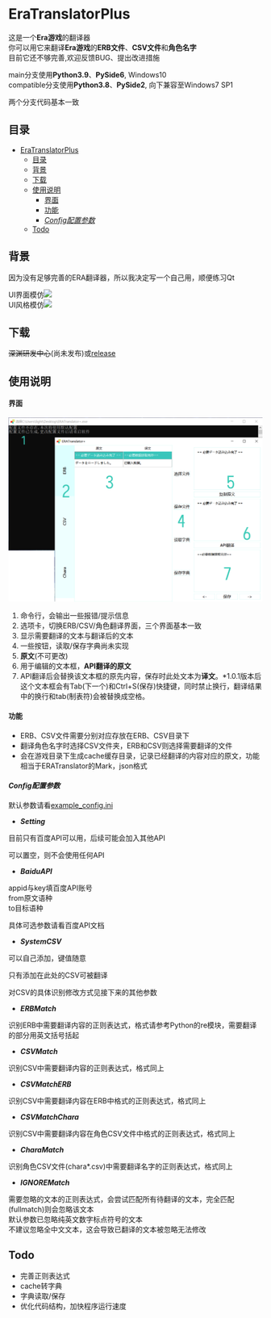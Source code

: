 # EraTranslatorPlus

这是一个**Era游戏**的翻译器<br>
你可以用它来翻译**Era游戏**的**ERB文件**、**CSV文件**和**角色名字**<br>
目前它还不够完善,欢迎反馈BUG、提出改进措施

main分支使用**Python3.9**、**PySide6**, Windows10<br>
compatible分支使用**Python3.8**、**PySide2**, 向下兼容至Windows7 SP1

两个分支代码基本一致

## 目录

- [EraTranslatorPlus](#eratranslatorplus)
  - [目录](#目录)
  - [背景](#背景)
  - [下载](#下载)
  - [使用说明](#使用说明)
      - [界面](#界面)
      - [功能](#功能)
      - [*Config配置参数*](#config配置参数)
  - [Todo](#todo)

## 背景

因为没有足够完善的ERA翻译器，所以我决定写一个自己用，顺便练习Qt

UI界面模仿[![](https://img.shields.io/badge/EraTranslator-mammothrider-39c5bb?style=flat-square)](https://github.com/mammothrider/ERATranslateHelper)<br>
UI风格模仿[![](https://img.shields.io/badge/QFlat-liaokongVFX-39c5bb?style=flat-square)](https://github.com/liaokongVFX/QFlat)<br>

## 下载

<del>深渊研发中心</del>(尚未发布)或[release](https://github.com/trlaitioer/EraTranslatorPlus/releases)

## 使用说明

#### 界面

![](example-img/example-UI.png)

1. 命令行，会输出一些报错/提示信息
2. 选项卡，切换ERB/CSV/角色翻译界面，三个界面基本一致
3. 显示需要翻译的文本与翻译后的文本
4. 一些按钮，读取/保存字典尚未实现
5. **原文**(不可更改)
6. 用于编辑的文本框，**API翻译的原文**
7. API翻译后会替换该文本框的原先内容，保存时此处文本为**译文**。*1.0.1版本后这个文本框会有Tab(下一个)和Ctrl+S(保存)快捷键，同时禁止换行，翻译结果中的换行和tab(制表符)会被替换成空格。

#### 功能

* ERB、CSV文件需要分别对应存放在ERB、CSV目录下
* 翻译角色名字时选择CSV文件夹，ERB和CSV则选择需要翻译的文件
* 会在游戏目录下生成cache缓存目录，记录已经翻译的内容对应的原文，功能相当于ERATranslator的Mark，json格式


#### *Config配置参数*

默认参数请看[example_config.ini](example_config.ini)

* ***Setting***

目前只有百度API可以用，后续可能会加入其他API

可以置空，则不会使用任何API

* ***BaiduAPI***

appid与key填百度API账号<br>
from原文语种<br>
to目标语种

具体可选参数请看百度API文档

* ***SystemCSV***

可以自己添加，键值随意

只有添加在此处的CSV可被翻译

对CSV的具体识别修改方式见接下来的其他参数

* ***ERBMatch***

识别ERB中需要翻译内容的正则表达式，格式请参考Python的re模块，需要翻译的部分用英文括号括起

* ***CSVMatch***

识别CSV中需要翻译内容的正则表达式，格式同上

* ***CSVMatchERB***

识别CSV中需要翻译内容在ERB中格式的正则表达式，格式同上

* ***CSVMatchChara***

识别CSV中需要翻译内容在角色CSV文件中格式的正则表达式，格式同上

* ***CharaMatch***

识别角色CSV文件(chara*.csv)中需要翻译名字的正则表达式，格式同上

* ***IGNOREMatch***

需要忽略的文本的正则表达式，会尝试匹配所有待翻译的文本，完全匹配(fullmatch)则会忽略该文本<br>
默认参数已忽略纯英文数字标点符号的文本<br>
不建议忽略全中文文本，这会导致已翻译的文本被忽略无法修改

## Todo

* 完善正则表达式
* cache转字典
* 字典读取/保存
* 优化代码结构，加快程序运行速度
